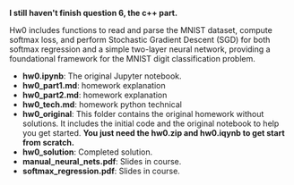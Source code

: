 **I still haven't finish question 6, the c++ part.**

Hw0 includes functions to read and parse the MNIST dataset, compute softmax loss, and perform Stochastic Gradient Descent (SGD) for both softmax regression and a simple two-layer neural network, providing a foundational framework for the MNIST digit classification problem.

- **hw0.ipynb**: The original Jupyter notebook.
- **hw0_part1.md**: homework explanation
- **hw0_part2.md**: homework explanation
- **hw0_tech.md**: homework python technical
- **hw0_original**: This folder contains the original homework without solutions. It includes the initial code and the original notebook to help you get started. **You just need the hw0.zip and hw0.iqynb to get start from scratch.**
- **hw0_solution**: Completed solution.
- **manual_neural_nets.pdf**: Slides in course.
- **softmax_regression.pdf**: Slides in course.

